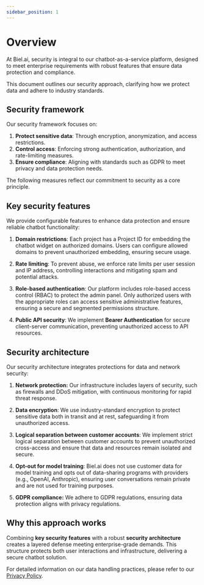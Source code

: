 ```yaml
---
sidebar_position: 1
---
```


# Overview

At Biel.ai, security is integral to our chatbot-as-a-service platform, designed to meet enterprise requirements with robust features that ensure data protection and compliance. 

This document outlines our security approach, clarifying how we protect data and adhere to industry standards. 

## Security framework

Our security framework focuses on:

1. **Protect sensitive data**: Through encryption, anonymization, and access restrictions.
2. **Control access**: Enforcing strong authentication, authorization, and rate-limiting measures.
3. **Ensure compliance**: Aligning with standards such as GDPR to meet privacy and data protection needs.

The following measures reflect our commitment to security as a core principle.

## Key security features

We provide configurable features to enhance data protection and ensure reliable chatbot functionality:

1. **Domain restrictions**: Each project has a Project ID for embedding the chatbot widget on authorized domains. Users can configure allowed domains to prevent unauthorized embedding, ensuring secure usage.

2. **Rate limiting**: To prevent abuse, we enforce rate limits per user session and IP address, controlling interactions and mitigating spam and potential attacks.

3. **Role-based authentication**: Our platform includes role-based access control (RBAC) to protect the admin panel. Only authorized users with the appropriate roles can access sensitive administrative features, ensuring a secure and segmented permissions structure.

4. **Public API security**: We implement **Bearer Authentication** for secure client-server communication, preventing unauthorized access to API resources.

## Security architecture

Our security architecture integrates protections for data and network security:

1. **Network protection:** Our infrastructure includes layers of security, such as firewalls and DDoS mitigation, with continuous monitoring for rapid threat response.

2. **Data encryption**: We use industry-standard encryption to protect sensitive data both in transit and at rest, safeguarding it from unauthorized access.

3. **Logical separation between customer accounts**: We implement strict logical separation between customer accounts to prevent unauthorized cross-access and ensure that data and resources remain isolated and secure.

4. **Opt-out for model training**: Biel.ai does not use customer data for model training and opts out of data-sharing programs with providers (e.g., OpenAI, Anthropic), ensuring user conversations remain private and are not used for training purposes.

5. **GDPR compliance:** We adhere to GDPR regulations, ensuring data protection aligns with privacy regulations.

## Why this approach works

Combining **key security features** with a robust **security architecture** creates a layered defense meeting enterprise-grade demands. This structure protects both user interactions and infrastructure, delivering a secure chatbot solution.

For detailed information on our data handling practices, please refer to our [Privacy Policy](https://biel.ai/privacy).

